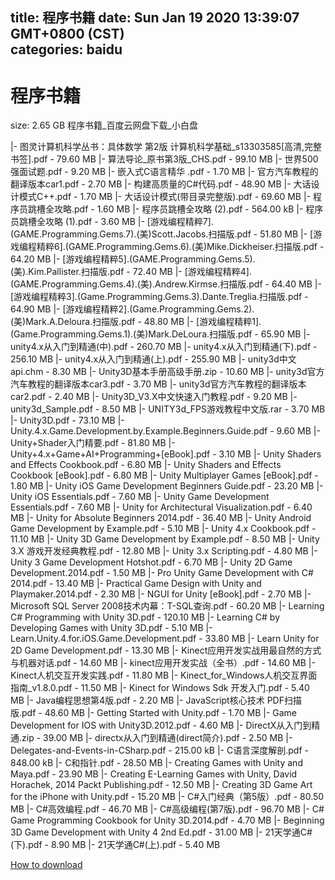 
title: 程序书籍
date: Sun Jan 19 2020 13:39:07 GMT+0800 (CST)    
categories: baidu
---

# 程序书籍
size: 2.65 GB
 程序书籍_百度云网盘下载_小白盘
 
|- 图灵计算机科学丛书：具体数学 第2版 计算机科学基础_s13303585[高清,完整书签].pdf - 79.60 MB
|- 算法导论_原书第3版_CHS.pdf - 99.10 MB
|- 世界500强面试题.pdf - 9.20 MB
|- 嵌入式C语言精华 .pdf - 1.70 MB
|- 官方汽车教程的翻译版本car1.pdf - 2.70 MB
|- 构建高质量的C#代码.pdf - 48.90 MB
|- 大话设计模式C++.pdf - 1.70 MB
|- 大话设计模式(带目录完整版).pdf - 69.60 MB
|- 程序员跳槽全攻略.pdf - 1.60 MB
|- 程序员跳槽全攻略 (2).pdf - 564.00 kB
|- 程序员跳槽全攻略 (1).pdf - 3.60 MB
|- [游戏编程精粹7].(GAME.Programming.Gems.7).(美)Scott.Jacobs.扫描版.pdf - 51.80 MB
|- [游戏编程精粹6].(GAME.Programming.Gems.6).(美)Mike.Dickheiser.扫描版.pdf - 64.20 MB
|- [游戏编程精粹5].(GAME.Programming.Gems.5).(美).Kim.Pallister.扫描版.pdf - 72.40 MB
|- [游戏编程精粹4].(GAME.Programming.Gems.4).(美).Andrew.Kirmse.扫描版.pdf - 64.40 MB
|- [游戏编程精粹3].(Game.Programming.Gems.3).Dante.Treglia.扫描版.pdf - 64.90 MB
|- [游戏编程精粹2].(Game.Programming.Gems.2).(美)Mark.A.Deloura.扫描版.pdf - 48.80 MB
|- [游戏编程精粹1].(Game.Programming.Gems.1).(美)Mark.DeLoura.扫描版.pdf - 65.90 MB
|- unity4.x从入门到精通(中).pdf - 260.70 MB
|- unity4.x从入门到精通(下).pdf - 256.10 MB
|- unity4.x从入门到精通(上).pdf - 255.90 MB
|- unity3d中文api.chm - 8.30 MB
|- Unity3D基本手册高级手册.zip - 10.60 MB
|- unity3d官方汽车教程的翻译版本car3.pdf - 3.70 MB
|- unity3d官方汽车教程的翻译版本car2.pdf - 2.40 MB
|- Unity3D_V3.X中文快速入门教程.pdf - 9.20 MB
|- unity3d_Sample.pdf - 8.50 MB
|- UNITY3d_FPS游戏教程中文版.rar - 3.70 MB
|- Unity3D.pdf - 73.10 MB
|- Unity.4.x.Game.Development.by.Example.Beginners.Guide.pdf - 9.60 MB
|- Unity+Shader入门精要.pdf - 81.80 MB
|- Unity+4.x+Game+AI+Programming+[eBook].pdf - 3.10 MB
|- Unity Shaders and Effects Cookbook.pdf - 6.80 MB
|- Unity Shaders and Effects Cookbook [eBook].pdf - 6.80 MB
|- Unity Multiplayer Games [eBook].pdf - 1.80 MB
|- Unity iOS Game Development Beginners Guide.pdf - 23.20 MB
|- Unity iOS Essentials.pdf - 7.60 MB
|- Unity Game Development Essentials.pdf - 7.60 MB
|- Unity for Architectural Visualization.pdf - 6.40 MB
|- Unity for Absolute Beginners 2014.pdf - 36.40 MB
|- Unity Android Game Development by Example.pdf - 5.10 MB
|- Unity 4.x Cookbook.pdf - 11.10 MB
|- Unity 3D Game Development by Example.pdf - 8.50 MB
|- Unity 3.X 游戏开发经典教程.pdf - 12.80 MB
|- Unity 3.x Scripting.pdf - 4.80 MB
|- Unity 3 Game Development Hotshot.pdf - 6.70 MB
|- Unity 2D Game Development.2014.pdf - 1.50 MB
|- Pro Unity Game Development with C# 2014.pdf - 13.40 MB
|- Practical Game Design with Unity and Playmaker.2014.pdf - 2.30 MB
|- NGUI for Unity [eBook].pdf - 2.70 MB
|- Microsoft SQL Server 2008技术内幕：T-SQL查询.pdf - 60.20 MB
|- Learning C# Programming with Unity 3D.pdf - 120.10 MB
|- Learning C# by Developing Games with Unity 3D.pdf - 5.10 MB
|- Learn.Unity.4.for.iOS.Game.Development.pdf - 33.80 MB
|- Learn Unity for 2D Game Development.pdf - 13.30 MB
|- Kinect应用开发实战用最自然的方式与机器对话.pdf - 14.60 MB
|- kinect应用开发实战（全书）.pdf - 14.60 MB
|- Kinect人机交互开发实践.pdf - 11.80 MB
|- Kinect_for_Windows人机交互界面指南_v1.8.0.pdf - 11.50 MB
|- Kinect for Windows Sdk 开发入门.pdf - 5.40 MB
|- Java编程思想第4版.pdf - 2.20 MB
|- JavaScript核心技术 PDF扫描版.pdf - 48.60 MB
|- Getting Started with Unity.pdf - 1.70 MB
|- Game Development for IOS with Unity3D.2012.pdf - 4.60 MB
|- DirectX从入门到精通.zip - 39.00 MB
|- directx从入门到精通(direct简介).pdf - 2.50 MB
|- Delegates-and-Events-in-CSharp.pdf - 215.00 kB
|- C语言深度解剖.pdf - 848.00 kB
|- C和指针.pdf - 28.50 MB
|- Creating Games with Unity and Maya.pdf - 23.90 MB
|- Creating E-Learning Games with Unity, David Horachek, 2014 Packt Publishing.pdf - 12.50 MB
|- Creating 3D Game Art for the iPhone with Unity.pdf - 15.20 MB
|- C#入门经典（第5版）.pdf - 80.50 MB
|- C#高效编程.pdf - 46.70 MB
|- C#高级编程(第7版).pdf - 96.70 MB
|- C# Game Programming Cookbook for Unity 3D.2014.pdf - 4.70 MB
|- Beginning 3D Game Development with Unity 4 2nd Ed.pdf - 31.00 MB
|- 21天学通C#(下).pdf - 8.90 MB
|- 21天学通C#(上).pdf - 5.40 MB

[How to download](https://bpcam.bemobtrk.com/go/2ceec3aa-1ca2-46d6-b9ff-aaa5c184517c?jno=3538)
